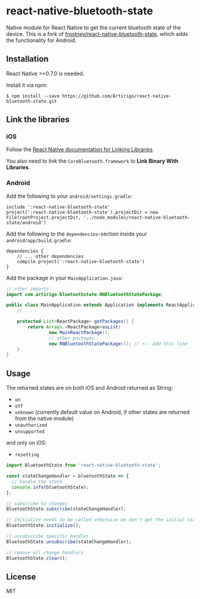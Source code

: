 # react-native-bluetooth-state
Native module for React Native to get the current bluetooth state of the device. This is a fork of [frostney/react-native-bluetooth-state](https://github.com/frostney/react-native-bluetooth-state), which adds the functionality for Android.

## Installation

React Native >=0.7.0 is needed.

Install it via npm:
```
$ npm install --save https://github.com/Artirigo/react-native-bluetooth-state.git
```

## Link the libraries

### iOS
Follow the [React Native documentation for Linking Libraries](https://facebook.github.io/react-native/docs/linking-libraries-ios.html).

You also need to link the `CoreBluetooth.framework` to __Link Binary With Libraries__.

### Android
Add the following to your `android/settings.gradle`:
```
include ':react-native-bluetooth-state'
project(':react-native-bluetooth-state').projectDir = new File(rootProject.projectDir, '../node_modules/react-native-bluetooth-state/android')
```

Add the following to the `dependencies`-section inside your `android/app/build.gradle`:
```
dependencies {
    // ... other dependencies
    compile project(':react-native-bluetooth-state')
}

```

Add the package in your `MainApplication.java`:

```java
// other imports
import com.artirigo.bluetoothstate.RNBluetoothStatePackage;

public class MainApplication extends Application implements ReactApplication {
    // ...

    protected List<ReactPackage> getPackages() {
        return Arrays.<ReactPackage>asList(
                new MainReactPackage(),
                // other packages
                new RNBluetoothStatePackage()); // <-- Add this line
    }
}
```

## Usage

The returned states are on both iOS and Android returned as String:

- `on`
- `off`
- `unknown` (currently default value on Android, if other states are returned from the native module)
- `unauthorized`
- `unsupported`

and only on iOS:

- `resetting`

```javascript
import BluetoothState from 'react-native-bluetooth-state';

const stateChangeHandler = bluetoothState => {
  // handle the state
  console.info(bluetoothState);
};

// subscribe to changes
BluetoothState.subscribe(stateChangeHandler);

// Initialize needs to be called otherwise we don't get the initial state
BluetoothState.initialize();

// unsubscribe specific handler
BluetoothState.unsubscribe(stateChangeHandler);

// remove all change handlers
BluetoothState.clear();
```

## License
MIT
